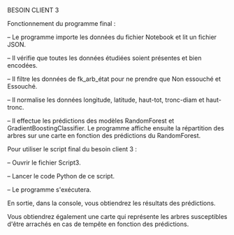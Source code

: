 BESOIN CLIENT 3

Fonctionnement du programme final :

– Le programme importe les données du fichier Notebook et lit un fichier JSON.

– Il vérifie que toutes les données étudiées soient présentes et bien encodées.

– Il filtre les données de fk_arb_état pour ne prendre que Non essouché et Essouché.

– Il normalise les données longitude, latitude, haut-tot, tronc-diam et haut-tronc.

– Il effectue les prédictions des modèles RandomForest et GradientBoostingClassifier.
Le programme affiche ensuite la répartition des arbres sur une carte en fonction des prédictions du RandomForest.

Pour utiliser le script final du besoin client 3 :

– Ouvrir le fichier Script3.

– Lancer le code Python de ce script.

– Le programme s'exécutera.

En sortie, dans la console, vous obtiendrez les résultats des prédictions.

Vous obtiendrez également une carte qui représente les arbres susceptibles d'être arrachés en cas de tempête en fonction des prédictions.


